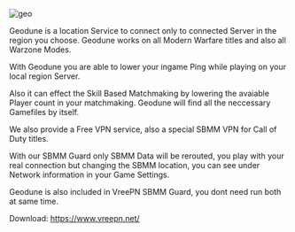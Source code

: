![geo](https://i.ibb.co/b5L10JB/7f2e89c45b3e422c446193df6385f393-fit.png)

Geodune is a location Service to connect only to connected Server in the region you choose.
Geodune works on all Modern Warfare titles and also all Warzone Modes.

With Geodune you are able to lower your ingame Ping while playing on your local region Server.

Also it can effect the Skill Based Matchmaking by lowering the avaiable Player count in your matchmaking.
Geodune will find all the neccessary Gamefiles by itself.

We also provide a Free VPN service, also a special SBMM VPN for Call of Duty titles.

With our SBMM Guard only SBMM Data will be rerouted, you play with your real connection but changing the SBMM location, you can see under Network information in your Game Settings.

Geodune is also included in VreePN SBMM Guard, you dont need run both at same time.

Download: https://www.vreepn.net/
